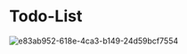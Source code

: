 # Todo-List
![e83ab952-618e-4ca3-b149-24d59bcf7554](https://user-images.githubusercontent.com/101406707/235695144-eb26a97d-14e9-43ba-89b0-015b4797bae4.jpg)

